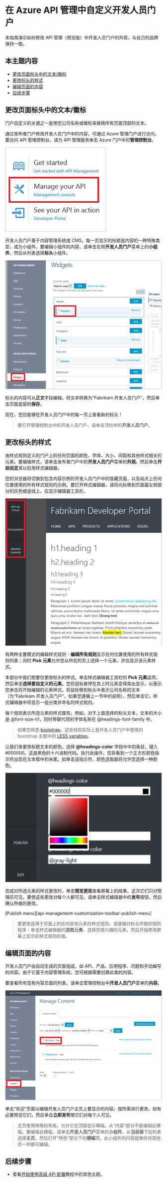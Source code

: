 <properties pageTitle="在 Azure API 管理中自定义开发人员门户" metaKeywords="" description="在 Azure API 管理中自定义开发人员门户。" metaCanonical="" services="" documentationCenter="API Management" title="在 Azure API 管理中自定义开发人员门户" authors="sdanie" solutions="" manager="" editor="" />

# 在 Azure API 管理中自定义开发人员门户

本指南演示如何修改 API 管理（预览版）中开发人员门户的外观，与自己的品牌保持一致。

## 本主题内容

-   [更改页面标头中的文本/徽标][更改页面标头中的文本/徽标]
-   [更改标头的样式][更改标头的样式]
-   [编辑页面的内容][编辑页面的内容]
-   [后续步骤][后续步骤]

## <a name="change-page-headers"> </a>更改页面标头中的文本/徽标

门户自定义的关键之一是用您公司名称或徽标来替换所有页面顶部的文本。

通过发布者门户修改开发人员门户中的内容，可通过 Azure 管理门户进行访问。要访问 API 管理控制台，请为 API 管理服务单击 Azure 门户中的**管理控制台**。

![管理控制台][管理控制台]

开发人员门户基于内容管理系统或 CMS。每一页显示的标题是内容的一种特殊类型，成为小组件。要编辑小组件的内容，请单击左侧**开发人员门户**菜单上的**小组件**，然后从列表选择**标头**小组件。

![小组件标头][小组件标头]

标头的内容可从**正文**字段编辑。将文本转换为“Fabrikam 开发人员门户”，然后单击页面底部的**保存**。

现在，您应能够在开发人员门户中的每一页上查看新的标头！

> 要打开管理控制台中的开发人员门户，请单击顶栏中的**开发人员门户**。

## <a name="change-headers-styling"> </a>更改标头的样式

由样式规则定义的门户上的任何页面的颜色、字体、大小、间距和其他样式相关的元素。要编辑样式，请单击发布者门户中的**开发人员门户**菜单的**外观**。然后单击**开始自定义**以启用样式编辑器。

您的浏览器将切换到包含内容示例的开发人员门户中的隐藏页面，以及站点上任何位置使用的所有样式规则的示例。要打开样式编辑器，请将光标移到页面最左侧部分的灰色细竖线上。应显示编辑器工具栏。

![自定义工具栏][自定义工具栏]

有两种主要模式的编辑样式规则 - **编辑所有规则**显示任何位置使用的所有样式规则列表；同时 **Pick 元素**允许您从所在的页上选择一个元素，并仅显示该元素样式。

本部分中我们想要仅更改标头的样式。单击样式编辑器工具栏的 **Pick 元素**选项，然后单击**选择要自定义的元素**。您将鼠标悬停在其上时元素变得突出显示，以表示您单击将开始编辑的元素样式。将鼠标移到标头中表示公司名称的文本（为“Fabrikam 开发人员门户”，如果您遵循上一节中的说明），然后单击它。样式编辑器中将显示一组分类并命名的样式规则。

每个规则表示所选元素的样式属性。例如，对于上面选择的标头文本，文本的大小是 @font-size-h1，同时带替代项的字体名称在 @headings-font-family 中。

> 如果您熟悉 [bootstrap](http://getbootstrap.com/)，这些规则实际上是开发人员门户中使用的 bootstrap 主题中的 [LESS variables](http://getbootstrap.com/css/)。

让我们来更改标题文本的颜色。选择 **@headings-color** 字段中中的条目，键入 \#000000。这是黑色的十六进制代码。执行此操作，您将看到一个正方形颜色指示符出现在文本框中的末尾。如单击该指示符，颜色选取器将允许您选择一种颜色。

![颜色选取器][颜色选取器]

完成对所选元素的样式更改时，单击**预览更改**查看屏幕上的结果。这次它们只对管理员可见。要使这些更改对每个人都可见，请单击样式编辑器中的**发布**按钮，然后确认所做的更改。

[Publish menu][api-management-customization-toolbar-publish-menu]

> 要更改适用于页面上的任何其他元素的样式规则，请遵循对标头所做的相同程序 - 单击样式编辑器的**选取元素**，选择您感兴趣的元素，然后开始修改屏幕上显示的样式规则的值。

## <a name="edit-page-contents"> </a>编辑页面的内容

开发人员门户由自动生成的页面组成，如 API、产品、应用程序、问题和手动编写的内容。由于它基于内容管理系统，您可根据需要创建此类的内容。

要查看所有现有内容页面的列表，请单击管理控制台中**开发人员门户**菜单的**内容**。

![管理内容][管理内容]

单击“欢迎”页面以编辑开发人员门户主页上要显示的内容。按所需进行更改，如有必要预览它们，然后单击**立即发布**使它们对每个人可见。

> 主页使用特殊的布局，允许它在顶部显示横幅。从“内容”部分不能编辑此横幅。要编辑此横幅，请单击**开发人员门户**菜单的**小组件**，从**当前层**下拉列表选择**主页**，然后打开“特色”部分下的**横幅**项。此小组件的内容就像任何其他页一样都可编辑。

## <a name="next-steps"> </a>后续步骤

-   查看[开始使用高级 API 配置][开始使用高级 API 配置]教程中的其他主题。

  [更改页面标头中的文本/徽标]: #change-page-headers
  [更改标头的样式]: #change-headers-styling
  [编辑页面的内容]: #edit-page-contents
  [后续步骤]: #next-steps
  [管理控制台]: ./media/api-management-customize-portal/api-management-management-console.png
  [小组件标头]: ./media/api-management-customize-portal/api-management-widgets-header.png
  [自定义工具栏]: ./media/api-management-customize-portal/api-management-customization-toolbar.png
  [颜色选取器]: ./media/api-management-customize-portal/api-management-customization-toolbar-color-picker.png
  [管理内容]: ./media/api-management-customize-portal/api-management-customization-manage-content.png
  [开始使用高级 API 配置]: ../api-management-get-started-advanced
